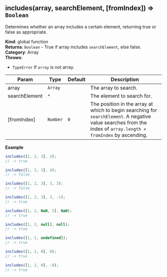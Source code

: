 <a name="includes"></a>

## includes(array, searchElement, [fromIndex]) ⇒ <code>Boolean</code>
Determines whether an array includes a certain element,
returning true or false as appropriate.

**Kind**: global function  
**Returns**: <code>Boolean</code> - True if array includes `searchElement`, else false.  
**Category**: Array  
**Throws**:

- <code>TypeError</code> If `array` is not array.


| Param | Type | Default | Description |
| --- | --- | --- | --- |
| array | <code>Array</code> |  | The array to search. |
| searchElement | <code>\*</code> |  | The element to search for. |
| [fromIndex] | <code>Number</code> | <code>0</code> | The position in the array at which to begin searching for `searchElement`.        A negative value searches from the index of `array.length + fromIndex` by ascending. |

**Example**  
```js
includes([1, 2, 3], 2);
// -> true

includes([1, 2, 3], 4);
// -> false

includes([1, 2, 3], 3, 3);
// -> false

includes([1, 2, 3], 3, -1);
// -> true

includes([1, 2, NaN, 3], NaN);
// -> true

includes([1, 2, null], null);
// -> true

includes([1, 2, undefined]);
// -> true

includes([1, 2, 0], 0);
// -> true

includes([1, 2, 0], -0);
// -> true
```
